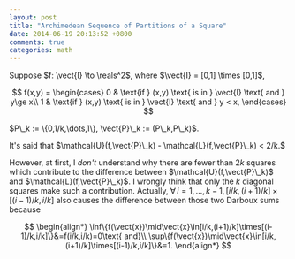 ```yaml
---
layout: post
title: "Archimedean Sequence of Partitions of a Square"
date: 2014-06-19 20:13:52 +0800
comments: true
categories: math
---
```


Suppose $f: \vect{I} \to \reals^2$, where $\vect{I} = [0,1] \times
[0,1]$,

$$
f(x,y) =
  \begin{cases}
    0 & \text{if } (x,y) \text{ is in } \vect{I} \text{ and } y\ge x\\
    1 & \text{if } (x,y) \text{ is in } \vect{I} \text{ and } y < x,
  \end{cases}
$$

$P\_k := \{0,1/k,\dots,1\}, \vect{P}\_k := (P\_k,P\_k)$.

It's said that
$\mathcal{U}(f,\vect{P}\_k) - \mathcal{L}(f,\vect{P}\_k) < 2/k.$

However, at first, I *don't* understand why there are fewer than $2k$
squares which contribute to the difference between
$\mathcal{U}(f,\vect{P}\_k)$ and $\mathcal{L}(f,\vect{P}\_k)$.  I
wrongly think that only the $k$ diagonal squares make such a
contribution.  Actually,
$\forall\,i=1,\dots,k-1,[i/k,(i+1)/k] \times [(i-1)/k,i/k]$ also
causes the difference between those two Darboux sums because

$$
\begin{align*}
  \inf\{f(\vect{x})\mid\vect{x}\in[i/k,(i+1)/k]\times[(i-1)/k,i/k]\}&=f(i/k,i/k)=0\text{ and}\\
  \sup\{f(\vect{x})\mid\vect{x}\in[i/k,(i+1)/k]\times[(i-1)/k,i/k]\}&=1.
\end{align*}
$$
